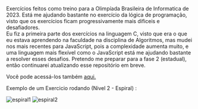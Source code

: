 Exercícios feitos como treino para a Olimpíada Brasileira de Informatica de 2023. Está me ajudando bastante no exercício da lógica de programação, visto que os exercícios ficam progressivamente mais dificeis e desafiadores. <br>
Eu fiz a primeira parte dos exercícios na linguagem C, visto que era o que eu estava aprendendo na faculdade na disciplina de Algoritmos, mas mudei nos mais recentes para JavaScript, pois a complexidade aumenta muito, e uma linguagem mais flexível como o JavaScript está me ajudando bastante a resolver esses desafios.
Pretendo me preparar para a fase 2 (estadual), então continuarei atualizando esse repositório em breve.

Você pode acessá-los também <a href="https://www.spoj.com/TCP22/problems/nivel1/">aqui.</a>

Exemplo de um Exercicio rodando (Nivel 2 - Espiral) :

![espiral1](https://github.com/RuanEmanuell/Treino-OBI-2023/assets/113607857/dd9a4e47-a145-4ecb-8ece-3c93c2541bde)
![espiral2](https://github.com/RuanEmanuell/Treino-OBI-2023/assets/113607857/de8efbf0-8059-4af1-9afb-8cb167d477b3)
